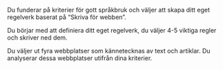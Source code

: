 Du funderar på kriterier för gott språkbruk och väljer att skapa ditt eget regelverk baserat på “Skriva för webben”.

Du börjar med att definiera ditt eget regelverk, du väljer 4-5 viktiga regler och skriver ned dem.

Du väljer ut fyra webbplatser som kännetecknas av text och artiklar. Du analyserar dessa webbplatser utifrån dina kriterier.